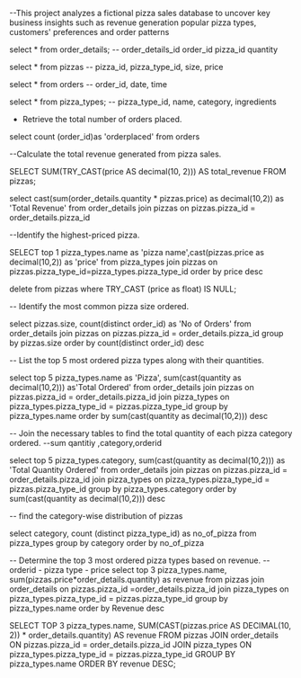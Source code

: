 --This project analyzes a fictional pizza sales database to uncover key business insights such as revenue generation
popular pizza types, customers' preferences and order patterns

select * from order_details;  -- order_details_id	order_id	pizza_id	quantity

select * from pizzas -- pizza_id, pizza_type_id, size, price

select * from orders  -- order_id, date, time

select * from pizza_types;  -- pizza_type_id, name, category, ingredients

- Retrieve the total number of orders placed.

select count (order_id)as 'orderplaced'
from orders

--Calculate the total revenue generated from pizza sales.



SELECT SUM(TRY_CAST(price AS decimal(10, 2))) AS total_revenue 
FROM pizzas;


select cast(sum(order_details.quantity * pizzas.price) as decimal(10,2)) as 'Total Revenue'
from order_details 
join pizzas on pizzas.pizza_id = order_details.pizza_id

--Identify the highest-priced pizza.

SELECT top 1 pizza_types.name as 'pizza name',cast(pizzas.price as decimal(10,2)) as 'price'
from pizza_types join pizzas on  pizzas.pizza_type_id=pizza_types.pizza_type_id
order by price desc

delete from pizzas
where TRY_CAST (price as float)
IS NULL;

-- Identify the most common pizza size ordered.

select pizzas.size, count(distinct order_id) as 'No of Orders'
from order_details
join pizzas on pizzas.pizza_id = order_details.pizza_id
group by pizzas.size
order by count(distinct order_id) desc

-- List the top 5 most ordered pizza types along with their quantities.

select top 5 pizza_types.name as 'Pizza', sum(cast(quantity as decimal(10,2))) as'Total Ordered'
from order_details
join pizzas on pizzas.pizza_id = order_details.pizza_id
join pizza_types on pizza_types.pizza_type_id = pizzas.pizza_type_id
group by pizza_types.name 
order by sum(cast(quantity as decimal(10,2))) desc


-- Join the necessary tables to find the total quantity of each pizza category ordered.
--sum qantitiy ,category,orderid


select top 5 pizza_types.category, sum(cast(quantity as decimal(10,2))) as 'Total Quantity Ordered'
from order_details
join pizzas on pizzas.pizza_id = order_details.pizza_id
join pizza_types on pizza_types.pizza_type_id = pizzas.pizza_type_id
group by pizza_types.category 
order by sum(cast(quantity as decimal(10,2))) desc

-- find the category-wise distribution of pizzas

select category, count (distinct pizza_type_id) as no_of_pizza
from pizza_types
group by category
order by no_of_pizza

-- Determine the top 3 most ordered pizza types based on revenue.
--orderid - pizza type - price 
select top 3 pizza_types.name, sum(pizzas.price*order_details.quantity) as revenue
from pizzas join order_details
on pizzas.pizza_id =order_details.pizza_id
join pizza_types on pizza_types.pizza_type_id = pizzas.pizza_type_id
group by pizza_types.name
order by Revenue desc

SELECT TOP 3 
    pizza_types.name, 
    SUM(CAST(pizzas.price AS DECIMAL(10, 2)) * order_details.quantity) AS revenue
FROM 
    pizzas 
JOIN 
    order_details ON pizzas.pizza_id = order_details.pizza_id
JOIN 
    pizza_types ON pizza_types.pizza_type_id = pizzas.pizza_type_id
GROUP BY 
    pizza_types.name
ORDER BY 
    revenue DESC;
